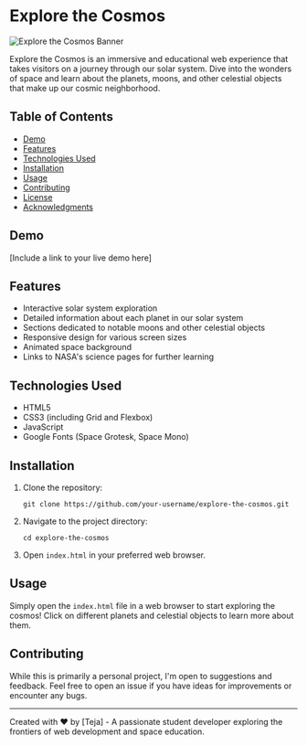 # Explore the Cosmos

![Explore the Cosmos Banner](.images/banner.png)

Explore the Cosmos is an immersive and educational web experience that takes visitors on a journey through our solar system. Dive into the wonders of space and learn about the planets, moons, and other celestial objects that make up our cosmic neighborhood.

## Table of Contents

- [Demo](#demo)
- [Features](#features)
- [Technologies Used](#technologies-used)
- [Installation](#installation)
- [Usage](#usage)
- [Contributing](#contributing)
- [License](#license)
- [Acknowledgments](#acknowledgments)

## Demo

[Include a link to your live demo here]

## Features

- Interactive solar system exploration
- Detailed information about each planet in our solar system
- Sections dedicated to notable moons and other celestial objects
- Responsive design for various screen sizes
- Animated space background
- Links to NASA's science pages for further learning

## Technologies Used

- HTML5
- CSS3 (including Grid and Flexbox)
- JavaScript
- Google Fonts (Space Grotesk, Space Mono)

## Installation

1. Clone the repository:
   ```
   git clone https://github.com/your-username/explore-the-cosmos.git
   ```
2. Navigate to the project directory:
   ```
   cd explore-the-cosmos
   ```
3. Open `index.html` in your preferred web browser.

## Usage

Simply open the `index.html` file in a web browser to start exploring the cosmos! Click on different planets and celestial objects to learn more about them.

## Contributing

While this is primarily a personal project, I'm open to suggestions and feedback. Feel free to open an issue if you have ideas for improvements or encounter any bugs.

---

Created with ❤️ by [Teja] - A passionate student developer exploring the frontiers of web development and space education.